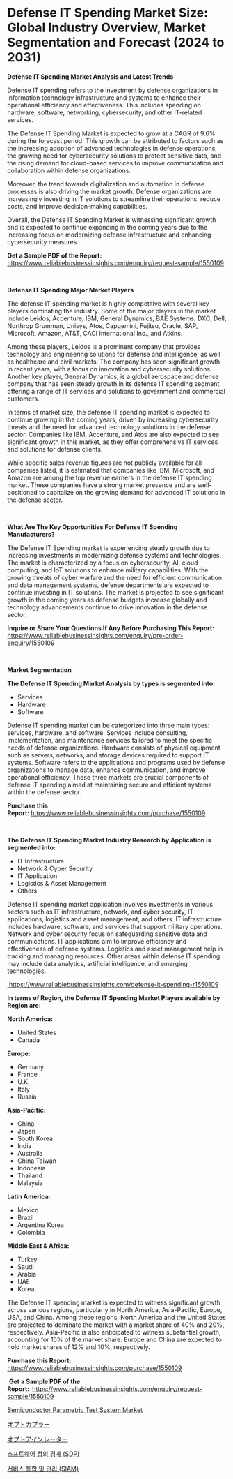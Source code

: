 <p><h1>Defense IT Spending Market Size: Global Industry Overview, Market Segmentation and Forecast (2024 to 2031)</h1></p><p><strong>Defense IT Spending Market Analysis and Latest Trends</strong></p>
<p><p>Defense IT spending refers to the investment by defense organizations in information technology infrastructure and systems to enhance their operational efficiency and effectiveness. This includes spending on hardware, software, networking, cybersecurity, and other IT-related services.</p><p>The Defense IT Spending Market is expected to grow at a CAGR of 9.6% during the forecast period. This growth can be attributed to factors such as the increasing adoption of advanced technologies in defense operations, the growing need for cybersecurity solutions to protect sensitive data, and the rising demand for cloud-based services to improve communication and collaboration within defense organizations.</p><p>Moreover, the trend towards digitalization and automation in defense processes is also driving the market growth. Defense organizations are increasingly investing in IT solutions to streamline their operations, reduce costs, and improve decision-making capabilities.</p><p>Overall, the Defense IT Spending Market is witnessing significant growth and is expected to continue expanding in the coming years due to the increasing focus on modernizing defense infrastructure and enhancing cybersecurity measures.</p></p>
<p><strong>Get a Sample PDF of the Report:&nbsp;</strong> <a href="https://www.reliablebusinessinsights.com/enquiry/request-sample/1550109">https://www.reliablebusinessinsights.com/enquiry/request-sample/1550109</a></p>
<p>&nbsp;</p>
<p><strong>Defense IT Spending Major Market Players</strong></p>
<p><p>The defense IT spending market is highly competitive with several key players dominating the industry. Some of the major players in the market include Leidos, Accenture, IBM, General Dynamics, BAE Systems, DXC, Dell, Northrop Grumman, Unisys, Atos, Capgemini, Fujitsu, Oracle, SAP, Microsoft, Amazon, AT&T, CACI International Inc., and Atkins.</p><p>Among these players, Leidos is a prominent company that provides technology and engineering solutions for defense and intelligence, as well as healthcare and civil markets. The company has seen significant growth in recent years, with a focus on innovation and cybersecurity solutions. Another key player, General Dynamics, is a global aerospace and defense company that has seen steady growth in its defense IT spending segment, offering a range of IT services and solutions to government and commercial customers.</p><p>In terms of market size, the defense IT spending market is expected to continue growing in the coming years, driven by increasing cybersecurity threats and the need for advanced technology solutions in the defense sector. Companies like IBM, Accenture, and Atos are also expected to see significant growth in this market, as they offer comprehensive IT services and solutions for defense clients.</p><p>While specific sales revenue figures are not publicly available for all companies listed, it is estimated that companies like IBM, Microsoft, and Amazon are among the top revenue earners in the defense IT spending market. These companies have a strong market presence and are well-positioned to capitalize on the growing demand for advanced IT solutions in the defense sector.</p></p>
<p>&nbsp;</p>
<p><strong>What Are The Key Opportunities For Defense IT Spending Manufacturers?</strong></p>
<p><p>The Defense IT Spending market is experiencing steady growth due to increasing investments in modernizing defense systems and technologies. The market is characterized by a focus on cybersecurity, AI, cloud computing, and IoT solutions to enhance military capabilities. With the growing threats of cyber warfare and the need for efficient communication and data management systems, defense departments are expected to continue investing in IT solutions. The market is projected to see significant growth in the coming years as defense budgets increase globally and technology advancements continue to drive innovation in the defense sector.</p></p>
<p><strong>Inquire or Share Your Questions If Any Before Purchasing This Report:</strong> <a href="https://www.reliablebusinessinsights.com/enquiry/pre-order-enquiry/1550109">https://www.reliablebusinessinsights.com/enquiry/pre-order-enquiry/1550109</a></p>
<p>&nbsp;</p>
<p><strong>Market Segmentation</strong></p>
<p><strong>The Defense IT Spending Market Analysis by types is segmented into:</strong></p>
<p><ul><li>Services</li><li>Hardware</li><li>Software</li></ul></p>
<p><p>Defense IT spending market can be categorized into three main types: services, hardware, and software. Services include consulting, implementation, and maintenance services tailored to meet the specific needs of defense organizations. Hardware consists of physical equipment such as servers, networks, and storage devices required to support IT systems. Software refers to the applications and programs used by defense organizations to manage data, enhance communication, and improve operational efficiency. These three markets are crucial components of defense IT spending aimed at maintaining secure and efficient systems within the defense sector.</p></p>
<p><strong>Purchase this Report:&nbsp;</strong><a href="https://www.reliablebusinessinsights.com/purchase/1550109">https://www.reliablebusinessinsights.com/purchase/1550109</a></p>
<p>&nbsp;</p>
<p><strong>The Defense IT Spending Market Industry Research by Application is segmented into:</strong></p>
<p><ul><li>IT Infrastructure</li><li>Network & Cyber Security</li><li>IT Application</li><li>Logistics & Asset Management</li><li>Others</li></ul></p>
<p><p>Defense IT spending market application involves investments in various sectors such as IT infrastructure, network, and cyber security, IT applications, logistics and asset management, and others. IT infrastructure includes hardware, software, and services that support military operations. Network and cyber security focus on safeguarding sensitive data and communications. IT applications aim to improve efficiency and effectiveness of defense systems. Logistics and asset management help in tracking and managing resources. Other areas within defense IT spending may include data analytics, artificial intelligence, and emerging technologies.</p></p>
<p><a href="https://www.reliablebusinessinsights.com/defense-it-spending-r1550109">&nbsp;https://www.reliablebusinessinsights.com/defense-it-spending-r1550109</a></p>
<p><strong>In terms of Region, the Defense IT Spending Market Players available by Region are:</strong></p>
<p>
    <p> <strong> North America: </strong>
        <ul>
            <li>United States</li>
            <li>Canada</li>
        </ul>
        </p> 
    <p> <strong> Europe: </strong>
        <ul>
            <li>Germany</li>
            <li>France</li>
            <li>U.K.</li>
            <li>Italy</li>
            <li>Russia</li>
        </ul>
        </p> 
    <p> <strong> Asia-Pacific: </strong>
        <ul>
            <li>China</li>
            <li>Japan</li>
            <li>South Korea</li>
            <li>India</li>
            <li>Australia</li>
            <li>China Taiwan</li>
            <li>Indonesia</li>
            <li>Thailand</li>
            <li>Malaysia</li>
        </ul>
        </p> 
    <p> <strong> Latin America: </strong>
        <ul>
            <li>Mexico</li>
            <li>Brazil</li>
            <li>Argentina Korea</li>
            <li>Colombia</li>
        </ul>
        </p> 
    <p> <strong> Middle East & Africa: </strong>
        <ul>
            <li>Turkey</li>
            <li>Saudi</li>
            <li>Arabia</li>
            <li>UAE</li>
            <li>Korea</li>
        </ul>
    </p>
    </p>
<p><p>The Defense IT spending market is expected to witness significant growth across various regions, particularly in North America, Asia-Pacific, Europe, USA, and China. Among these regions, North America and the United States are projected to dominate the market with a market share of 40% and 20%, respectively. Asia-Pacific is also anticipated to witness substantial growth, accounting for 15% of the market share. Europe and China are expected to hold market shares of 12% and 10%, respectively.</p></p>
<p><strong>Purchase this Report: </strong><a href="https://www.reliablebusinessinsights.com/purchase/1550109">https://www.reliablebusinessinsights.com/purchase/1550109</a></p>
<p>&nbsp;<strong>Get a Sample PDF of the Report:&nbsp;&nbsp;</strong><a href="https://www.reliablebusinessinsights.com/enquiry/request-sample/1550109">https://www.reliablebusinessinsights.com/enquiry/request-sample/1550109</a></p>
<p><strong></strong></p>
<p><p><a href="https://github.com/syaifulanwaramsyori/Market-Research-Report-List-1/blob/main/semiconductor-parametric-test-system-market.md">Semiconductor Parametric Test System Market</a></p><p><a href="https://github.com/gfggqjbfys368009/Market-Research-Report-List-2/blob/main/8060778151440.md">オプトカプラー</a></p><p><a href="https://github.com/qwpelcjko9242629/Market-Research-Report-List-2/blob/main/1729561151439.md">オプトアイソレーター</a></p><p><a href="https://github.com/LoganRew1964/Market-Research-Report-List-1/blob/main/7726453161368.md">소프트웨어 정의 경계 (SDP)</a></p><p><a href="https://github.com/sarassiksa/Market-Research-Report-List-1/blob/main/8784630161367.md">서비스 통합 및 관리 (SIAM)</a></p></p>
